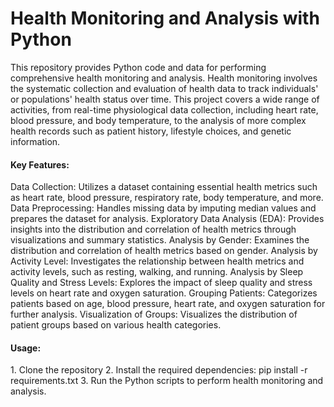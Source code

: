 <h1>Health Monitoring and Analysis with Python</h1>

This repository provides Python code and data for performing comprehensive health monitoring and analysis. Health monitoring involves the systematic collection and evaluation of health data to track individuals' or populations' health status over time. This project covers a wide range of activities, from real-time physiological data collection, including heart rate, blood pressure, and body temperature, to the analysis of more complex health records such as patient history, lifestyle choices, and genetic information.

<h4>Key Features:</h4>
Data Collection: Utilizes a dataset containing essential health metrics such as heart rate, blood pressure, respiratory rate, body temperature, and more.
Data Preprocessing: Handles missing data by imputing median values and prepares the dataset for analysis.
Exploratory Data Analysis (EDA): Provides insights into the distribution and correlation of health metrics through visualizations and summary statistics.
Analysis by Gender: Examines the distribution and correlation of health metrics based on gender.
Analysis by Activity Level: Investigates the relationship between health metrics and activity levels, such as resting, walking, and running.
Analysis by Sleep Quality and Stress Levels: Explores the impact of sleep quality and stress levels on heart rate and oxygen saturation.
Grouping Patients: Categorizes patients based on age, blood pressure, heart rate, and oxygen saturation for further analysis.
Visualization of Groups: Visualizes the distribution of patient groups based on various health categories.

<h4>Usage:</h4>
1. Clone the repository
2. Install the required dependencies: pip install -r requirements.txt
3. Run the Python scripts to perform health monitoring and analysis.
